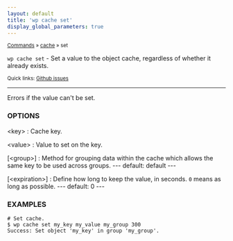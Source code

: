 ```yaml
---
layout: default
title: 'wp cache set'
display_global_parameters: true
---
```


<small>[Commands](/commands/) &raquo; [cache](/commands/cache/) &raquo; set</small>

`wp cache set` - Set a value to the object cache, regardless of whether it already exists.

<small>Quick links: <a href="https://github.com/wp-cli/wp-cli/issues?q=is%3Aopen+label%3Acommand%3Acache-set+sort%3Aupdated-desc">Github issues</a></small>

<hr />

Errors if the value can't be set.

### OPTIONS

&lt;key&gt;
: Cache key.

&lt;value&gt;
: Value to set on the key.

[&lt;group&gt;]
: Method for grouping data within the cache which allows the same key to be used across groups.
\---
default: default
\---

[&lt;expiration&gt;]
: Define how long to keep the value, in seconds. `0` means as long as possible.
\---
default: 0
\---

### EXAMPLES

    # Set cache.
    $ wp cache set my_key my_value my_group 300
    Success: Set object 'my_key' in group 'my_group'.




